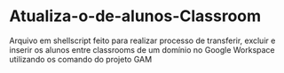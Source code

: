 # Atualiza-o-de-alunos-Classroom
Arquivo em shellscript feito para realizar processo de transferir, excluir e inserir os alunos entre classrooms de um domínio no Google Workspace utilizando os comando do projeto GAM
